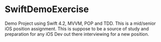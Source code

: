 # SwiftDemoExercise
Demo Project using Swift 4.2, MVVM, POP and TDD. This is a mid/senior iOS position assignment. This is suppose to be a source of study and preparation for any iOS Dev out there interviewing for a new position.
